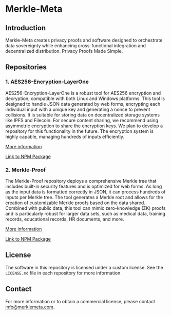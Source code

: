 # Merkle-Meta

## Introduction
Merkle-Meta creates privacy proofs and software designed to orchestrate data sovereignty while enhancing cross-functional integration and decentralized distribution. Privacy Proofs Made Simple.

## Repositories

### 1. AES256-Encryption-LayerOne
AES256-Encryption-LayerOne is a robust tool for AES256 encryption and decryption, compatible with both Linux and Windows platforms. This tool is designed to handle JSON data generated by web forms, encrypting each individual input with a unique key and generating a nonce to prevent collisions. It is suitable for storing data on decentralized storage systems like IPFS and Filecoin. For secure content sharing, we recommend using asymmetric encryption to share the encryption keys. We plan to develop a repository for this functionality in the future. The encryption system is highly capable, managing hundreds of inputs efficiently.

[More information](https://github.com/ShaneSCalder/Merkle-Meta/tree/main/AES256-Encryption-LayerOne)

[Link to NPM Package](https://www.npmjs.com/package/@shanescalder/aes256-encryption-layerone)

### 2. Merkle-Proof
The Merkle-Proof repository deploys a comprehensive Merkle tree that includes built-in security features and is optimized for web forms. As long as the input data is formatted correctly in JSON, it can process hundreds of inputs per Merkle tree. The tool generates a Merkle root and allows for the creation of customizable Merkle proofs based on the data shared. Combined with public data, this tool can mimic zero-knowledge (ZK) proofs and is particularly robust for larger data sets, such as medical data, training records, educational records, HR documents, and more.

[More information](https://github.com/ShaneSCalder/Merkle-Meta/tree/main/Merkle-Proof)

[Link to NPM Package](https://www.npmjs.com/package/@shanescalder/merkleproof)

## License
The software in this repository is licensed under a custom license. See the `LICENSE.md` file in each repository for more information.

## Contact
For more information or to obtain a commercial license, please contact info@merklemeta.com.
